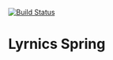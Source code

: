 [![Build Status](https://travis-ci.org/eddorneles/LyrnicsSpring.svg?branch=master)](https://travis-ci.org/eddorneles/LyrnicsSpring)

# Lyrnics Spring